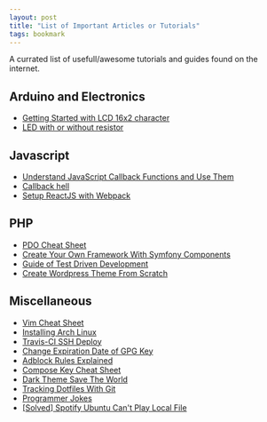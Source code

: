 ```yaml
---
layout: post
title: "List of Important Articles or Tutorials"
tags: bookmark
---
```

A currated list of usefull/awesome tutorials and guides found on the internet.

## Arduino and Electronics

- [Getting Started with LCD 16x2 character](https://www.arduino.cc/en/Tutorial/HelloWorld)
- [LED with or without resistor](https://tinkerlog.com/2009/04/05/driving-an-led-with-or-without-a-resistor/)

## Javascript

- [Understand JavaScript Callback Functions and Use Them](http://javascriptissexy.com/understand-javascript-callback-functions-and-use-them/)
- [Callback hell](http://callbackhell.com/)
- [Setup ReactJS with Webpack](https://scotch.io/tutorials/setup-a-react-environment-using-webpack-and-babel)

## PHP

- [PDO Cheat Sheet](https://phpdelusions.net/pdo/fetch_modes)
- [Create Your Own Framework With Symfony Components](http://symfony.com/doc/current/create_framework/index.html)
- [Guide of Test Driven Development](https://code.tutsplus.com/tutorials/lets-tdd-a-simple-app-in-php--net-26186)
- [Create Wordpress Theme From Scratch](https://www.taniarascia.com/developing-a-wordpress-theme-from-scratch/)

## Miscellaneous

- [Vim Cheat Sheet](https://vim.rtorr.com/)
- [Installing Arch Linux](https://www.ostechnix.com/install-arch-linux-latest-version/)
- [Travis-CI SSH Deploy](https://oncletom.io/2016/travis-ssh-deploy/)
- [Change Expiration Date of GPG Key](https://www.g-loaded.eu/2010/11/01/change-expiration-date-gpg-key/)
- [Adblock Rules Explained](https://adblockplus.org/filter-cheatsheet)
- [Compose Key Cheat Sheet](https://fsymbols.com/keyboard/linux/compose/)
- [Dark Theme Save The World](http://ecoiron.blogspot.co.id/2007/01/black-google-would-save-3000-megawatts.html)
- [Tracking Dotfiles With Git](https://developer.atlassian.com/blog/2016/02/best-way-to-store-dotfiles-git-bare-repo/)
- [Programmer Jokes](https://stackoverflow.com/questions/234075/what-is-your-best-programmer-joke)
- [[Solved] Spotify Ubuntu Can't Play Local File](https://community.spotify.com/t5/Desktop-Linux/Linux-Local-files-do-not-play-on-Ubuntu-16-04-SOLVED/td-p/1343831)
